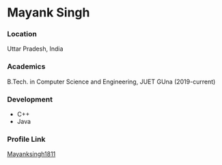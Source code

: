 # Mayank Singh

### Location

Uttar Pradesh, India

### Academics

B.Tech. in Computer Science and Engineering, JUET GUna (2019-current)

### Development

- C++
- Java

### Profile Link

[Mayanksingh1811](https://github.com/mayanksingh1811/)
